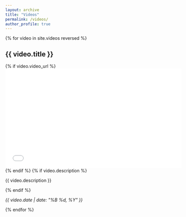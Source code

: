 ```yaml
---
layout: archive
title: "Videos"
permalink: /videos/
author_profile: true
---
```


{% for video in site.videos reversed %}
  <div class="archive__item">
    <h2 class="archive__item-title">{{ video.title }}</h2>
    {% if video.video_url %}
      <div class="archive__item-video">
        <iframe width="560" height="315"
          src="{{ video.video_url | replace: 'watch?v=', 'embed/' }}"
          frameborder="0" allowfullscreen></iframe>
      </div>
    {% endif %}
    {% if video.description %}
      <p>{{ video.description }}</p>
    {% endif %}
    <p class="archive__item-date"><em>{{ video.date | date: "%B %d, %Y" }}</em></p>
  </div>
{% endfor %}